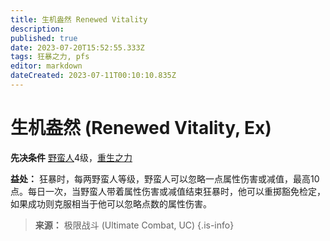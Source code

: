 ```yaml
---
title: 生机盎然 Renewed Vitality
description: 
published: true
date: 2023-07-20T15:52:55.333Z
tags: 狂暴之力, pfs
editor: markdown
dateCreated: 2023-07-11T00:10:10.835Z
---
```


# 生机盎然 (Renewed Vitality, Ex)

**先决条件** [野蛮人](/野蛮人)4级，[重生之力](/狂暴之力/重生之力)

**益处：** 狂暴时，每两野蛮人等级，野蛮人可以忽略一点属性伤害或减值，最高10点。每日一次，当野蛮人带着属性伤害或减值结束狂暴时，他可以重掷豁免检定，如果成功则克服相当于他可以忽略点数的属性伤害。

> **来源：** 极限战斗 (Ultimate Combat, UC)
{.is-info}